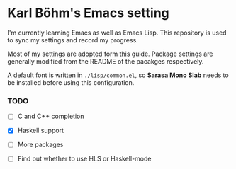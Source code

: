 # Karl Böhm's Emacs setting

I'm currently learning Emacs as well as Emacs Lisp. This repository is used to sync my settings and record my progress.

Most of my settings are adopted form [this](https://zhuanlan.zhihu.com/p/441612281) guide. Package settings are generally modified from the README of the pacakges respectively. 

A default font is written in `./lisp/common.el`, so **Sarasa Mono Slab** needs to be installed before using this configuration.

### TODO

- [ ] C and C++ completion

- [x] Haskell support

- [ ] More packages

- [ ] Find out whether to use HLS or Haskell-mode


